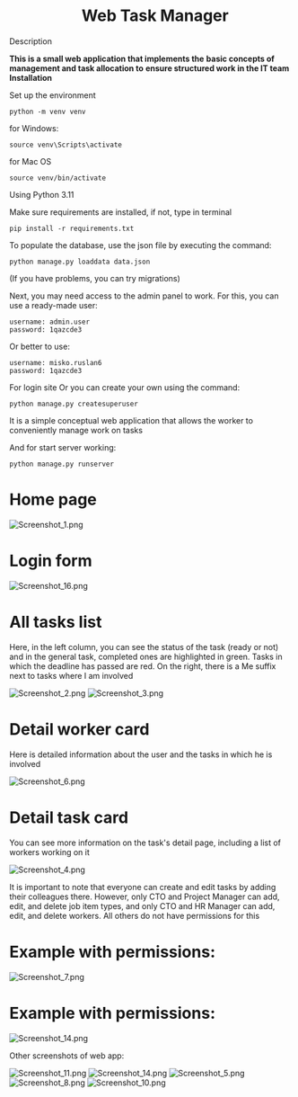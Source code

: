 #  ㅤㅤㅤㅤㅤWeb Task Manager
Description

**This is a small web application that implements the** 
**basic concepts of management and task allocation to**
**ensure structured work in the IT team**
**Installation**


Set up the environment
```
python -m venv venv
```

for Windows:
```
source venv\Scripts\activate
```
for Mac OS
```
source venv/bin/activate
```

Using Python 3.11

Make sure requirements are installed, if not, type in terminal

```
pip install -r requirements.txt
```

To populate the database, use the json file by executing the command:

```python manage.py loaddata data.json```

(If you have problems, you can try migrations)

Next, you may need access to the admin panel to work. For this, you can use a ready-made user:

```
username: admin.user
password: 1qazcde3
```

Or better to use:
```
username: misko.ruslan6
password: 1qazcde3
```
For login site
Or you can create your own using the command:

```python manage.py createsuperuser```

It is a simple conceptual web application that allows the worker to conveniently manage work on tasks

And for start server working:

```python manage.py runserver```


#     Home page

![Screenshot_1.png](images%20for%20readme%2FScreenshot_1.png)

# Login form

![Screenshot_16.png](images%20for%20readme%2FScreenshot_16.png)

# All tasks list
Here, in the left column, you can see the status of the task (ready or not) and in the general task, completed ones are highlighted in green. Tasks in which the deadline has passed are red. On the right, there is a Me suffix next to tasks where I am involved

![Screenshot_2.png](images%20for%20readme%2FScreenshot_2.png)
![Screenshot_3.png](images%20for%20readme%2FScreenshot_3.png)

# Detail worker card

Here is detailed information about the user and the tasks in which he is involved

![Screenshot_6.png](images%20for%20readme%2FScreenshot_6.png)

# Detail task card

You can see more information on the task's detail page, including a list of workers working on it

![Screenshot_4.png](images%20for%20readme%2FScreenshot_4.png)

It is important to note that everyone can create and edit tasks by adding their colleagues there. However, only CTO and Project Manager can add, edit, and delete job item types, and only CTO and HR Manager can add, edit, and delete workers. All others do not have permissions for this

# Example with permissions:

![Screenshot_7.png](images%20for%20readme%2FScreenshot_7.png)

# Example with permissions:

![Screenshot_14.png](images%20for%20readme%2FScreenshot_14.png)

Other screenshots of web app:

![Screenshot_11.png](images%20for%20readme%2FScreenshot_11.png)
![Screenshot_14.png](images%20for%20readme%2FScreenshot_14.png)
![Screenshot_5.png](images%20for%20readme%2FScreenshot_5.png)
![Screenshot_8.png](images%20for%20readme%2FScreenshot_8.png)
![Screenshot_10.png](images%20for%20readme%2FScreenshot_10.png)